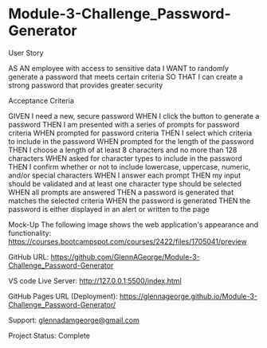 # Module-3-Challenge_Password-Generator

User Story

AS AN employee with access to sensitive data
I WANT to randomly generate a password that meets certain criteria
SO THAT I can create a strong password that provides greater security

Acceptance Criteria

GIVEN I need a new, secure password
WHEN I click the button to generate a password
THEN I am presented with a series of prompts for password criteria
WHEN prompted for password criteria
THEN I select which criteria to include in the password
WHEN prompted for the length of the password
THEN I choose a length of at least 8 characters and no more than 128 characters
WHEN asked for character types to include in the password
THEN I confirm whether or not to include lowercase, uppercase, numeric, and/or special characters
WHEN I answer each prompt
THEN my input should be validated and at least one character type should be selected
WHEN all prompts are answered
THEN a password is generated that matches the selected criteria
WHEN the password is generated
THEN the password is either displayed in an alert or written to the page

Mock-Up
The following image shows the web application's appearance and functionality:
https://courses.bootcampspot.com/courses/2422/files/1705041/preview

GitHub URL: https://github.com/GlennAGeorge/Module-3-Challenge_Password-Generator

VS code Live Server: http://127.0.0.1:5500/index.html

GitHub Pages URL (Deployment):  https://glennageorge.github.io/Module-3-Challenge_Password-Generator/

Support: glennadamgeorge@gmail.com

Project Status: Complete
